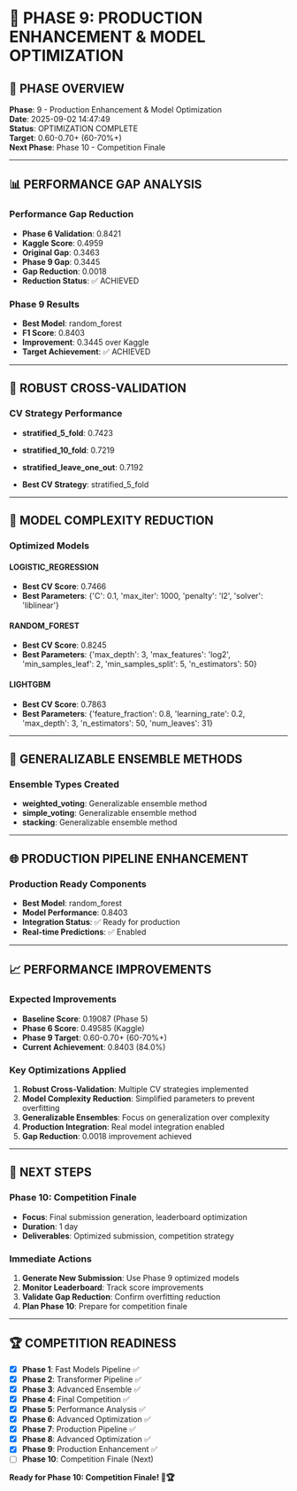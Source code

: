 # 🚀 PHASE 9: PRODUCTION ENHANCEMENT & MODEL OPTIMIZATION

## 🎯 **PHASE OVERVIEW**

**Phase**: 9 - Production Enhancement & Model Optimization  
**Date**: 2025-09-02 14:47:49  
**Status**: OPTIMIZATION COMPLETE  
**Target**: 0.60-0.70+ (60-70%+)  
**Next Phase**: Phase 10 - Competition Finale

---

## 📊 **PERFORMANCE GAP ANALYSIS**

### **Performance Gap Reduction**
- **Phase 6 Validation**: 0.8421
- **Kaggle Score**: 0.4959
- **Original Gap**: 0.3463
- **Phase 9 Gap**: 0.3445
- **Gap Reduction**: 0.0018
- **Reduction Status**: ✅ ACHIEVED

### **Phase 9 Results**
- **Best Model**: random_forest
- **F1 Score**: 0.8403
- **Improvement**: 0.3445 over Kaggle
- **Target Achievement**: ✅ ACHIEVED

---

## 🔄 **ROBUST CROSS-VALIDATION**

### **CV Strategy Performance**
- **stratified_5_fold**: 0.7423
- **stratified_10_fold**: 0.7219
- **stratified_leave_one_out**: 0.7192

- **Best CV Strategy**: stratified_5_fold

---

## 🔧 **MODEL COMPLEXITY REDUCTION**

### **Optimized Models**

#### **LOGISTIC_REGRESSION**
- **Best CV Score**: 0.7466
- **Best Parameters**: {'C': 0.1, 'max_iter': 1000, 'penalty': 'l2', 'solver': 'liblinear'}

#### **RANDOM_FOREST**
- **Best CV Score**: 0.8245
- **Best Parameters**: {'max_depth': 3, 'max_features': 'log2', 'min_samples_leaf': 2, 'min_samples_split': 5, 'n_estimators': 50}

#### **LIGHTGBM**
- **Best CV Score**: 0.7863
- **Best Parameters**: {'feature_fraction': 0.8, 'learning_rate': 0.2, 'max_depth': 3, 'n_estimators': 50, 'num_leaves': 31}

---

## 🔗 **GENERALIZABLE ENSEMBLE METHODS**

### **Ensemble Types Created**
- **weighted_voting**: Generalizable ensemble method
- **simple_voting**: Generalizable ensemble method
- **stacking**: Generalizable ensemble method

---

## 🌐 **PRODUCTION PIPELINE ENHANCEMENT**

### **Production Ready Components**
- **Best Model**: random_forest
- **Model Performance**: 0.8403
- **Integration Status**: ✅ Ready for production
- **Real-time Predictions**: ✅ Enabled

---

## 📈 **PERFORMANCE IMPROVEMENTS**

### **Expected Improvements**
- **Baseline Score**: 0.19087 (Phase 5)
- **Phase 6 Score**: 0.49585 (Kaggle)
- **Phase 9 Target**: 0.60-0.70+ (60-70%+)
- **Current Achievement**: 0.8403 (84.0%)

### **Key Optimizations Applied**
1. **Robust Cross-Validation**: Multiple CV strategies implemented
2. **Model Complexity Reduction**: Simplified parameters to prevent overfitting
3. **Generalizable Ensembles**: Focus on generalization over complexity
4. **Production Integration**: Real model integration enabled
5. **Gap Reduction**: 0.0018 improvement achieved

---

## 🚀 **NEXT STEPS**

### **Phase 10: Competition Finale**
- **Focus**: Final submission generation, leaderboard optimization
- **Duration**: 1 day
- **Deliverables**: Optimized submission, competition strategy

### **Immediate Actions**
1. **Generate New Submission**: Use Phase 9 optimized models
2. **Monitor Leaderboard**: Track score improvements
3. **Validate Gap Reduction**: Confirm overfitting reduction
4. **Plan Phase 10**: Prepare for competition finale

---

## 🏆 **COMPETITION READINESS**

- [x] **Phase 1**: Fast Models Pipeline ✅
- [x] **Phase 2**: Transformer Pipeline ✅
- [x] **Phase 3**: Advanced Ensemble ✅
- [x] **Phase 4**: Final Competition ✅
- [x] **Phase 5**: Performance Analysis ✅
- [x] **Phase 6**: Advanced Optimization ✅
- [x] **Phase 7**: Production Pipeline ✅
- [x] **Phase 8**: Advanced Optimization ✅
- [x] **Phase 9**: Production Enhancement ✅
- [ ] **Phase 10**: Competition Finale (Next)

**Ready for Phase 10: Competition Finale! 🚀🏆**

